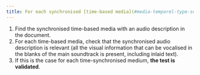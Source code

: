 ```yaml
---
title: For each synchronised [time-based media](#media-temporel-type-son-video-et-synchronise) with a synchronised [audio description](#synchronised-audio-description-time-based-media), is it relevant?
---
```


1. Find the synchronised time-based media with an audio description in the document.
2. For each time-based media, check that the synchronised audio description is relevant (all the visual information that can be vocalised in the blanks of the main soundtrack is present, including inlaid text).
3. If this is the case for each time-synchronised medium, **the test is validated**.
